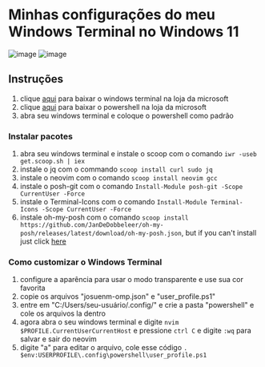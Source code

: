# Minhas configurações do meu Windows Terminal no Windows 11

![image](https://github.com/josuenm/my-windows-terminal/assets/83486074/c41fe415-cbcf-4f69-a612-ad5610e13147)
![image](https://github.com/josuenm/my-windows-terminal/assets/83486074/53e69201-42a1-4237-85a9-c7fe3ef63ac7)

## Instruções

1. clique <a href="https://apps.microsoft.com/store/detail/windows-terminal/9N0DX20HK701?hl=pt-br&gl=br&icid=CNavAppsWindowsApps" target="_blank">aqui</a> para baixar o windows terminal na loja da microsoft
2. clique <a href="https://apps.microsoft.com/store/detail/powershell/9MZ1SNWT0N5D" target="_blank">aqui</a> para baixar o powershell na loja da microsoft
3. abra seu windows terminal e coloque o powershell como padrão

### Instalar pacotes

1. abra seu windows terminal e instale o scoop com o comando `iwr -useb get.scoop.sh | iex`
2. instale o jq com o commando `scoop install curl sudo jq`
3. instale o neovim com o comando `scoop install neovim gcc`
4. instale o posh-git com o comando `Install-Module posh-git -Scope CurrentUser -Force`
5. instale o Terminal-Icons com o comando `Install-Module Terminal-Icons -Scope CurrentUser -Force`
6. instale oh-my-posh com o comando `scoop install https://github.com/JanDeDobbeleer/oh-my-posh/releases/latest/download/oh-my-posh.json`, but if you can't install just click <a href="ms-windows-store://pdp/?productid=XP8K0HKJFRXGCK" target="_blank">here</a>

### Como customizar o Windows Terminal

1. configure a aparência para usar o modo transparente e use sua cor favorita
2. copie os arquivos "josuenm-omp.json" e "user_profile.ps1"
3. entre em "C:/Users/seu-usuário/.config/" e crie a pasta "powershell" e cole os arquivos la dentro
4. agora abra o seu windows terminal e digite `nvim $PROFILE.CurrentUserCurrentHost` e pressione `ctrl C` e digite `:wq` para salvar e sair do neovim
5. digite "a" para editar o arquivo, cole esse código `. $env:USERPROFILE\.config\powershell\user_profile.ps1`
